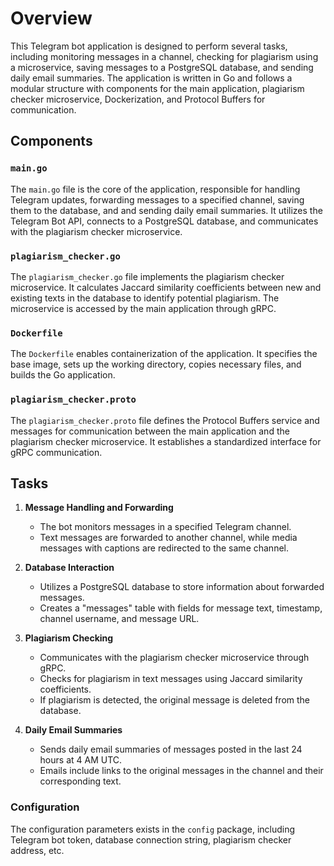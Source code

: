 # Overview

This Telegram bot application is designed to perform several tasks, including monitoring messages in a channel, checking for plagiarism using a microservice, saving messages to a PostgreSQL database, and sending daily email summaries. The application is written in Go and follows a modular structure with components for the main application, plagiarism checker microservice, Dockerization, and Protocol Buffers for communication.

## Components

### `main.go`
The `main.go` file is the core of the application, responsible for handling Telegram updates, forwarding messages to a specified channel, saving them to the database, and and sending daily email summaries. It utilizes the Telegram Bot API, connects to a PostgreSQL database, and communicates with the plagiarism checker microservice.

### `plagiarism_checker.go`
The `plagiarism_checker.go` file implements the plagiarism checker microservice. It calculates Jaccard similarity coefficients between new and existing texts in the database to identify potential plagiarism. The microservice is accessed by the main application through gRPC.

### `Dockerfile`
The `Dockerfile` enables containerization of the application. It specifies the base image, sets up the working directory, copies necessary files, and builds the Go application.

### `plagiarism_checker.proto`
The `plagiarism_checker.proto` file defines the Protocol Buffers service and messages for communication between the main application and the plagiarism checker microservice. It establishes a standardized interface for gRPC communication.

## Tasks

1. **Message Handling and Forwarding**
   - The bot monitors messages in a specified Telegram channel.
   - Text messages are forwarded to another channel, while media messages with captions are redirected to the same channel.

2. **Database Interaction**
   - Utilizes a PostgreSQL database to store information about forwarded messages.
   - Creates a "messages" table with fields for message text, timestamp, channel username, and message URL.

3. **Plagiarism Checking**
   - Communicates with the plagiarism checker microservice through gRPC.
   - Checks for plagiarism in text messages using Jaccard similarity coefficients.
   - If plagiarism is detected, the original message is deleted from the database.

4. **Daily Email Summaries**
   - Sends daily email summaries of messages posted in the last 24 hours at 4 AM UTC.
   - Emails include links to the original messages in the channel and their corresponding text.

### Configuration
The configuration parameters exists in the `config` package, including Telegram bot token, database connection string, plagiarism checker address, etc.
